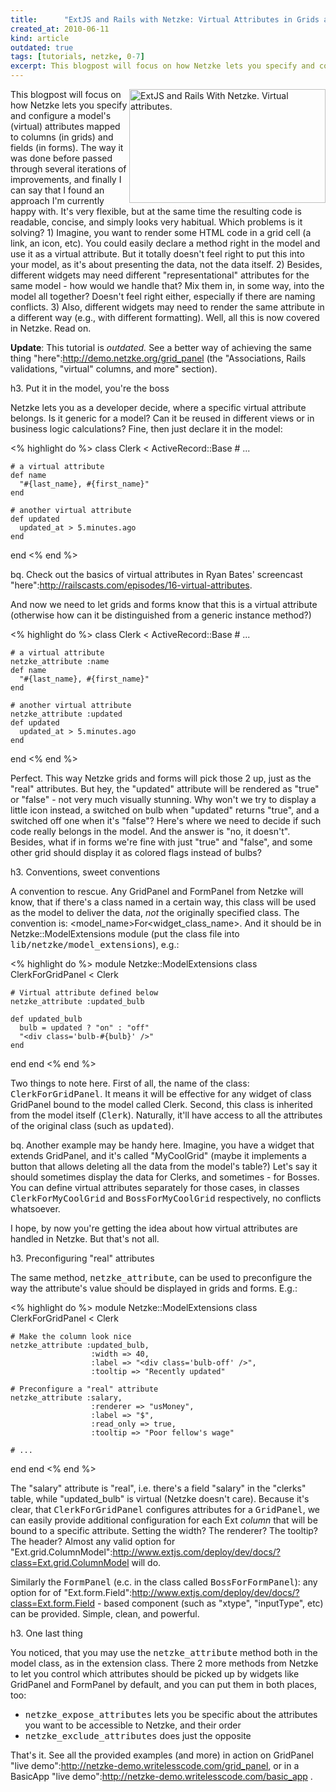 ```yaml
---
title:      "ExtJS and Rails with Netzke: Virtual Attributes in Grids and Forms"
created_at: 2010-06-11
kind: article
outdated: true
tags: [tutorials, netzke, 0-7]
excerpt: This blogpost will focus on how Netzke lets you specify and configure a model's (virtual) attributes mapped to columns (in grids) and fields (in forms).
---
```

<img align="right" class="frame-right" width="314" height="182" src="http://writelesscode.com/images/2010-06-11.jpg" alt="ExtJS and Rails With Netzke. Virtual attributes."/> This blogpost will focus on how Netzke lets you specify and configure a model's (virtual) attributes mapped to columns (in grids) and fields (in forms). The way it was done before passed through several iterations of improvements, and finally I can say that I found an approach I'm currently happy with. It's very flexible, but at the same time the resulting code is readable, concise, and simply looks very habitual. Which problems is it solving? 1) Imagine, you want to render some HTML code in a grid cell (a link, an icon, etc). You could easily declare a method right in the model and use it as a virtual attribute. But it totally doesn't feel right to put this into your model, as it's about presenting the data, not the data itself. 2) Besides, different widgets may need different "representational" attributes for the same model - how would we handle that? Mix them in, in some way, into the model all together? Doesn't feel right either, especially if there are naming conflicts. 3) Also, different widgets may need to render the same attribute in a different way (e.g., with different formatting). Well, all this is now covered in Netzke. Read on.

**Update**: This tutorial is _outdated._ See a better way of achieving the same thing "here":http://demo.netzke.org/grid_panel (the "Associations, Rails validations, "virtual" columns, and more" section).

h3. Put it in the model, you're the boss

Netzke lets you as a developer decide, where a specific virtual attribute belongs. Is it generic for a model? Can it be reused in different views or in business logic calculations? Fine, then just declare it in the model:

<% highlight do %>
  class Clerk < ActiveRecord::Base
    # ...

    # a virtual attribute
    def name
      "#{last_name}, #{first_name}"
    end

    # another virtual attribute
    def updated
      updated_at > 5.minutes.ago
    end
  end
<% end %>

bq. Check out the basics of virtual attributes in Ryan Bates' screencast "here":http://railscasts.com/episodes/16-virtual-attributes.

And now we need to let grids and forms know that this is a virtual attribute (otherwise how can it be distinguished from a generic instance method?)

<% highlight do %>
  class Clerk < ActiveRecord::Base
    # ...

    # a virtual attribute
    netzke_attribute :name
    def name
      "#{last_name}, #{first_name}"
    end

    # another virtual attribute
    netzke_attribute :updated
    def updated
      updated_at > 5.minutes.ago
    end
  end
<% end %>

Perfect. This way Netzke grids and forms will pick those 2 up, just as the "real" attributes. But hey, the "updated" attribute will be rendered as "true" or "false" - not very much visually stunning. Why won't we try to display a little icon instead, a switched on bulb when "updated" returns "true", and a switched off one when it's "false"? Here's where we need to decide if such code really belongs in the model. And the answer is "no, it doesn't". Besides, what if in forms we're fine with just "true" and "false", and some other grid should display it as colored flags instead of bulbs?

h3. Conventions, sweet conventions

A convention to rescue. Any GridPanel and FormPanel from Netzke will know, that if there's a class named in a certain way, this class will be used as the model to deliver the data, *not* the originally specified class. The convention is: <model_name>For<widget_class_name>. And it should be in Netzke::ModelExtensions module (put the class file into <tt>lib/netzke/model_extensions</tt>), e.g.:

<% highlight do %>
module Netzke::ModelExtensions
  class ClerkForGridPanel < Clerk

    # Virtual attribute defined below
    netzke_attribute :updated_bulb

    def updated_bulb
      bulb = updated ? "on" : "off"
      "<div class='bulb-#{bulb}' />"
    end
  end
end
<% end %>

Two things to note here. First of all, the name of the class: <tt>ClerkForGridPanel</tt>. It means it will be effective for any widget of class GridPanel bound to the model called Clerk. Second, this class is inherited from the model itself (<tt>Clerk</tt>). Naturally, it'll have access to all the attributes of the original class (such as <tt>updated</tt>).

bq. Another example may be handy here. Imagine, you have a widget that extends GridPanel, and it's called "MyCoolGrid" (maybe it implements a button that allows deleting all the data from the model's table?) Let's say it should sometimes display the data for Clerks, and sometimes - for Bosses. You can define virtual attributes separately for those cases, in classes <tt>ClerkForMyCoolGrid</tt> and <tt>BossForMyCoolGrid</tt> respectively, no conflicts whatsoever.

I hope, by now you're getting the idea about how virtual attributes are handled in Netzke. But that's not all.

h3. Preconfiguring "real" attributes

The same method, <tt>netzke_attribute</tt>, can be used to preconfigure the way the attribute's value should be displayed in grids and forms. E.g.:

<% highlight do %>
module Netzke::ModelExtensions
  class ClerkForGridPanel < Clerk

    # Make the column look nice
    netzke_attribute :updated_bulb,
                      :width => 40,
                      :label => "<div class='bulb-off' />",
                      :tooltip => "Recently updated"

    # Preconfigure a "real" attribute
    netzke_attribute :salary,
                      :renderer => "usMoney",
                      :label => "$",
                      :read_only => true,
                      :tooltip => "Poor fellow's wage"

    # ...
  end
end
<% end %>

The "salary" attribute is "real", i.e. there's a field "salary" in the "clerks" table, while "updated_bulb" is virtual (Netzke doesn't care). Because it's clear, that <tt>ClerkForGridPanel</tt> configures attributes for a <tt>GridPanel</tt>, we can easily provide additional configuration for each Ext *column* that will be bound to a specific attribute. Setting the width? The renderer? The tooltip? The header? Almost any valid option for "Ext.grid.ColumnModel":http://www.extjs.com/deploy/dev/docs/?class=Ext.grid.ColumnModel will do.

Similarly the <tt>FormPanel</tt> (e.c. in the class called <tt>BossForFormPanel</tt>): any option for of "Ext.form.Field":http://www.extjs.com/deploy/dev/docs/?class=Ext.form.Field - based component (such as "xtype", "inputType", etc) can be provided. Simple, clean, and powerful.

h3. One last thing

You noticed, that you may use the <tt>netzke_attribute</tt> method both in the model class, as in the extension class. There 2 more methods from Netzke to let you control which attributes should be picked up by widgets like GridPanel and FormPanel by default, and you can put them in both places, too:

* <tt>netzke_expose_attributes</tt> lets you be specific about the attributes you want to be accessible to Netzke, and their order
* <tt>netzke_exclude_attributes</tt> does just the opposite

That's it. See all the provided examples (and more) in action on GridPanel "live demo":http://netzke-demo.writelesscode.com/grid_panel, or in a BasicApp "live demo":http://netzke-demo.writelesscode.com/basic_app .
